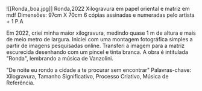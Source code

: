 ![[Ronda_boa.jpg]]
Ronda,2022 Xilogravura em papel oriental e matriz em mdf Dimensões: 97cm X 70cm 6 cópias assinadas e numeradas pelo artista + 1 P.A


Em 2022, criei minha maior xilogravura, medindo quase 1 m de altura e mais de meio metro de largura. Iniciei com uma montagem fotográfica simples a partir de imagens pesquisadas online. Transferi a imagem para a matriz escurecida desenhando com um pincel e tinta branca. A obra é intitulada "Ronda", lembrando a música de Vanzolini.

"De noite eu rondo a cidade a te procurar sem encontrar"
Palavras-chave: Xilogravura, Tamanho Significativo, Processo Criativo, Música de Referência.